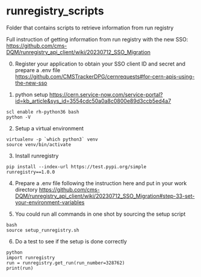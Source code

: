 # runregistry_scripts
Folder that contains scripts to retrieve information from run registry

Full instruction of getting information from run registry with the new SSO: https://github.com/cms-DQM/runregistry_api_client/wiki/20230712_SSO_Migration 

0. Register your application to obtain your SSO client ID and secret and prepare a .env file
https://github.com/CMSTrackerDPG/cernrequests#for-cern-apis-using-the-new-sso


1. python setup
https://cern.service-now.com/service-portal?id=kb_article&sys_id=3554cdc50a0a8c0800e89d3ccb5ed4a7

```
scl enable rh-python36 bash
python -V
```

2. Setup a virtual environment
```
virtualenv -p `which python3` venv
source venv/bin/activate
```

3. Install runregistry 
```
pip install --index-url https://test.pypi.org/simple runregistry==1.0.0
```

4. Prepare a .env file following the instruction here and put in your work directory 
https://github.com/cms-DQM/runregistry_api_client/wiki/20230712_SSO_Migration#step-33-set-your-environment-variables

5. You could run all commands in one shot by sourcing the setup script
```
bash
source setup_runregistry.sh
```

6. Do a test to see if the setup is done correctly
```
python
import runregistry
run = runregistry.get_run(run_number=328762)
print(run)
```

